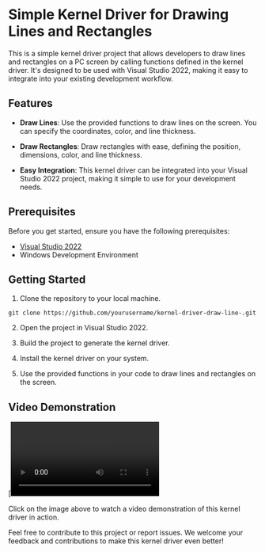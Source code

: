 
# Simple Kernel Driver for Drawing Lines and Rectangles

This is a simple kernel driver project that allows developers to draw lines and rectangles on a PC screen by calling functions defined in the kernel driver. It's designed to be used with Visual Studio 2022, making it easy to integrate into your existing development workflow.

## Features

- **Draw Lines**: Use the provided functions to draw lines on the screen. You can specify the coordinates, color, and line thickness.

- **Draw Rectangles**: Draw rectangles with ease, defining the position, dimensions, color, and line thickness.

- **Easy Integration**: This kernel driver can be integrated into your Visual Studio 2022 project, making it simple to use for your development needs.

## Prerequisites

Before you get started, ensure you have the following prerequisites:

- [Visual Studio 2022](https://visualstudio.microsoft.com/downloads/)
- Windows Development Environment

## Getting Started

1. Clone the repository to your local machine.

```
git clone https://github.com/yourusername/kernel-driver-draw-line-.git
```

2. Open the project in Visual Studio 2022.

3. Build the project to generate the kernel driver.

4. Install the kernel driver on your system.

5. Use the provided functions in your code to draw lines and rectangles on the screen.

## Video Demonstration

[![Watch the video](17.10.2023_14.57.40_REC.mp4)

Click on the image above to watch a video demonstration of this kernel driver in action.

Feel free to contribute to this project or report issues. We welcome your feedback and contributions to make this kernel driver even better!
